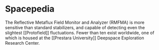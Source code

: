 # Spacepedia
The Reflective Metaflux Field Monitor and Analyzer (RMFMA) is more sensitive than standard stabilizers, and capable of detecting even the slightest [[Protofield]] fluctuations.
Fewer than ten exist worldwide, one of which is housed at the [[Prestara University]] Deepspace Exploration Research Center.